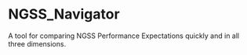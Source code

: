 # NGSS_Navigator
A tool for comparing NGSS Performance Expectations quickly and in all three dimensions.
